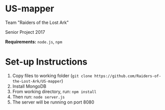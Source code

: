 # US-mapper
Team "Raiders of the Lost Ark"

Senior Project 2017

**Requirements:** `node.js`, `npm`

# Set-up Instructions
1. Copy files to working folder (`git clone https://github.com/Raiders-of-the-Lost-Ark/US-mapper`)
2. Install MongoDB 
2. From working directory, run: `npm install`
3. Then run: `node server.js`
4. The server will be running on port 8080
